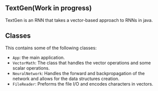 ## TextGen(Work in progress)

TextGen is an RNN that takes a vector-based approach to RNNs in java.

## Classes

This contains some of the following classes:

- `App`: the main application.
- `VectorMath`: The class that handles the vector operations and some scalar operations.
- `NeuralNetwork`: Handles the forward and backpropagation of the network and allows for the data structures creation.
- `FileReader`: Preforms the file I/O and encodes characters in vectors.


